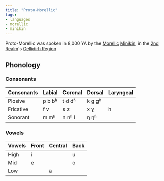 ```yaml
---
title: "Proto-Morellic"
tags:
- languages
- morellic
- minikin
---
```

Proto-Morellic was spoken in 8,000 YA by the [Morellic](cultures/morellic/morellic-culture.md) [Minikin](fauna/2nd-realm/mammalia/minikin/minikin.md), in the [2nd Realm](locations/2nd-realm/2nd-realm.md)'s [Oellidirh Region](2nd-realm/central-continent)

## Phonology
### Consonants
Consonants|Labial|Coronal|Dorsal|Laryngeal
----------|------|-------|------|---------
Plosive|p b bʱ|t d dʱ|k g gʱ|
Fricative|f v|s z|x ɣ|h
Sonorant|m mʱ|n nʱ l|ŋ ŋʱ|

### Vowels
Vowels|Front|Central|Back
------|-----|-------|----
High|i||u
Mid|e||o
Low||ä|